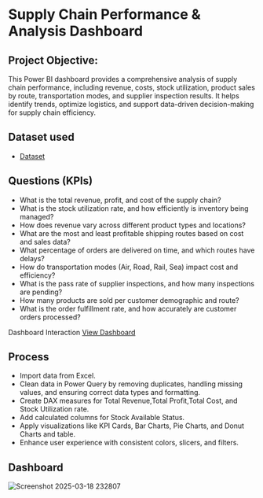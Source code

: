 # Supply Chain Performance & Analysis Dashboard  

## Project Objective: 
This Power BI dashboard provides a comprehensive analysis of supply chain performance, including revenue, costs, stock utilization, product sales by route, transportation modes, and supplier inspection results. It helps identify trends, optimize logistics, and support data-driven decision-making for supply chain efficiency.

## Dataset used
- <a href="https://github.com/Aleenapatani03/Data-Analysis-Dashboard/blob/main/supply_chain.xlsx">Dataset</a>

## Questions (KPIs)

- What is the total revenue, profit, and cost of the supply chain?  
- What is the stock utilization rate, and how efficiently is inventory being managed?  
- How does revenue vary across different product types and locations?  
- What are the most and least profitable shipping routes based on cost and sales data?  
- What percentage of orders are delivered on time, and which routes have delays?  
- How do transportation modes (Air, Road, Rail, Sea) impact cost and efficiency?  
- What is the pass rate of supplier inspections, and how many inspections are pending?  
- How many products are sold per customer demographic and route?    
- What is the order fulfillment rate, and how accurately are customer orders processed?

Dashboard Interaction <a href="https://github.com/Aleenapatani03/Data-Analysis-Dashboard/blob/main/supplier%20data.pbix">View Dashboard</a>

## Process

- Import data from Excel.  
- Clean data in Power Query by removing duplicates, handling missing values, and ensuring correct data types and formatting.  
- Create DAX measures for Total Revenue,Total Profit,Total Cost, and Stock Utilization rate.  
- Add calculated columns for Stock Available Status.   
- Apply visualizations like KPI Cards, Bar Charts, Pie Charts, and Donut Charts and table.
- Enhance user experience with consistent colors, slicers, and filters.  

## Dashboard

![Screenshot 2025-03-18 232807](https://github.com/user-attachments/assets/a2e93789-0da6-43a3-a879-d5daab4d4cdb)




